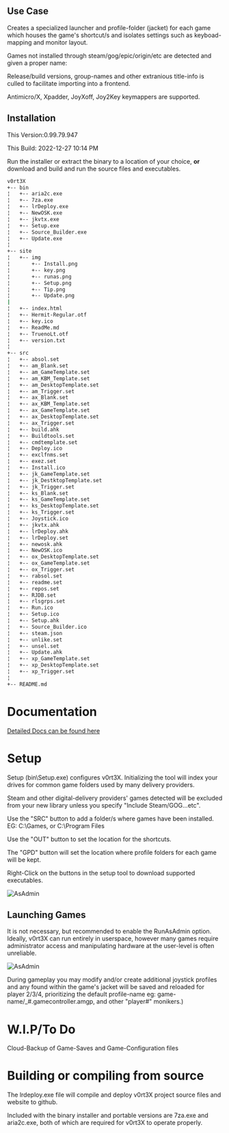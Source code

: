 ## Use Case

Creates a specialized launcher and profile-folder (jacket) for each game which houses the game's shortcut/s and isolates settings such as keyboad-mapping and monitor layout.

Games not installed through steam/gog/epic/origin/etc are detected and given a proper name:

Release/build versions, group-names and other extranious title-info is culled to facilitate importing into a frontend.

Antimicro/X, Xpadder, JoyXoff, Joy2Key keymappers are supported.


## Installation
This Version:0.99.79.947

This Build: 2022-12-27 10:14 PM

Run the installer or extract the binary to a location of your choice, **or** download and build and run the source files and executables.
```sh
v0rt3X
+-- bin
¦   +-- aria2c.exe
¦   +-- 7za.exe
¦   +-- lrDeploy.exe
¦   +-- NewOSK.exe
¦   +-- jkvtx.exe
¦   +-- Setup.exe
¦   +-- Source_Builder.exe
¦   +-- Update.exe
¦
+-- site
¦   +-- img
¦       +-- Install.png
¦       +-- key.png
¦       +-- runas.png
¦       +-- Setup.png
¦       +-- Tip.png
¦       +-- Update.png
|
¦   +-- index.html
¦   +-- Hermit-Regular.otf
¦   +-- key.ico
¦   +-- ReadMe.md
¦   +-- TruenoLt.otf
¦   +-- version.txt
¦
+-- src
¦   +-- absol.set
¦   +-- am_Blank.set
¦   +-- am_GameTemplate.set
¦   +-- am_KBM_Template.set
¦   +-- am_DesktopTemplate.set
¦   +-- am_Trigger.set
¦   +-- ax_Blank.set
¦   +-- ax_KBM_Template.set
¦   +-- ax_GameTemplate.set
¦   +-- ax_DesktopTemplate.set
¦   +-- ax_Trigger.set
¦   +-- build.ahk
¦   +-- Buildtools.set
¦   +-- cmdtemplate.set
¦   +-- Deploy.ico
¦   +-- exclfnms.set
¦   +-- exez.set
¦   +-- Install.ico
¦   +-- jk_GameTemplate.set
¦   +-- jk_DestktopTemplate.set
¦   +-- jk_Trigger.set
¦   +-- ks_Blank.set
¦   +-- ks_GameTemplate.set
¦   +-- ks_DesktopTemplate.set
¦   +-- ks_Trigger.set
¦   +-- Joystick.ico
¦   +-- jkvtx.ahk
¦   +-- lrDeploy.ahk
¦   +-- lrDeploy.set
¦   +-- newosk.ahk
¦   +-- NewOSK.ico
¦   +-- ox_DesktopTemplate.set
¦   +-- ox_GameTemplate.set
¦   +-- ox_Trigger.set
¦   +-- rabsol.set
¦   +-- readme.set
¦   +-- repos.set
¦   +-- RJDB.set
¦   +-- rlsgrps.set
¦   +-- Run.ico
¦   +-- Setup.ico
¦   +-- Setup.ahk
¦   +-- Source_Builder.ico
¦   +-- steam.json
¦   +-- unlike.set
¦   +-- unsel.set
¦   +-- Update.ahk
¦   +-- xp_GameTemplate.set
¦   +-- xp_DesktopTemplate.set
¦   +-- xp_Trigger.set
¦
+-- README.md
```
# Documentation

[Detailed Docs can be found here](https://oldtools.github.io/v0rt3X)

# Setup

Setup (bin\Setup.exe) configures v0rt3X. Initializing the tool will index your drives for common game folders used by many delivery providers.

Steam and other digital-delivery providers' games detected will be excluded from your new library unless you specify "Include Steam/GOG...etc".

Use the "SRC" button to add a folder/s where games have been installed. EG: C:\Games, or C:\Program Files

Use the "OUT" button to set the location for the shortcuts.

The "GPD" button will set the location where profile folders for each game will be kept.

Right-Click on the buttons in the setup tool to download supported executables.

![AsAdmin](https://oldtools.github.io/v0rt3X/img/Setup.png)

## Launching Games

It is not necessary, but recommended to enable the RunAsAdmin option.
Ideally, v0rt3X can run entirely in userspace, however many games require administrator access and manipulating hardware at the user-level is often unreliable.

![AsAdmin](https://oldtools.github.io/v0rt3X/runas.png)

During gameplay you may modify and/or create additional joystick profiles and any found within the game's jacket will be saved and reloaded for player 2/3/4, prioritizing the default profile-name eg: game-name/_#.gamecontroller.amgp, and other "player#" monikers.)

# W.I.P/To Do

Cloud-Backup of Game-Saves and Game-Configuration files


# Building or compiling from source

The lrdeploy.exe file will compile and deploy v0rt3X project source files and website to github.

Included with the binary installer and portable versions are 7za.exe and aria2c.exe, both of which are required for v0rt3X to operate properly.
